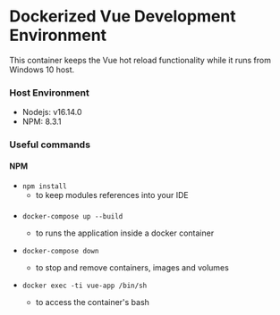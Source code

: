 # Dockerized Vue Development Environment

This container keeps the Vue hot reload functionality while it runs from Windows 10 host.

### Host Environment

- Nodejs: v16.14.0
- NPM: 8.3.1

### Useful commands

#### NPM

- ```npm install``` 
    - to keep modules references into your IDE

#### 
- ```docker-compose up --build ``` 
    - to runs the application inside a docker container

- ```docker-compose down```
    - to stop and remove containers, images and volumes

- ```docker exec -ti vue-app /bin/sh```
    - to access the container's bash
